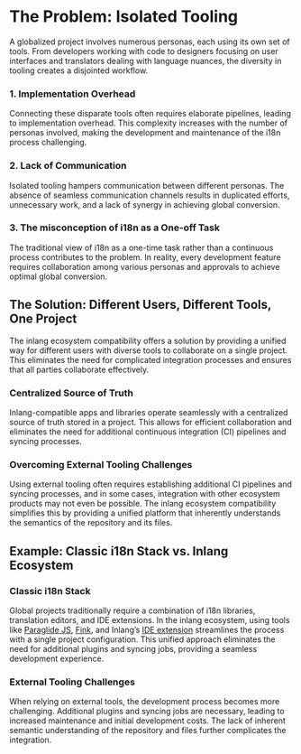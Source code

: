 # The Problem: Isolated Tooling

A globalized project involves numerous personas, each using its own set of tools. From developers working with code to designers focusing on user interfaces and translators dealing with language nuances, the diversity in tooling creates a disjointed workflow.

<doc-image src="https://cdn.jsdelivr.net/gh/opral/monorepo/inlang/guides/ecosystem-compatible/assets/compatible-problem.png" alt="problem"></doc-image>

### 1. Implementation Overhead
Connecting these disparate tools often requires elaborate pipelines, leading to implementation overhead. This complexity increases with the number of personas involved, making the development and maintenance of the i18n process challenging.

### 2. Lack of Communication
Isolated tooling hampers communication between different personas. The absence of seamless communication channels results in duplicated efforts, unnecessary work, and a lack of synergy in achieving global conversion.

### 3. The misconception of i18n as a One-off Task
The traditional view of i18n as a one-time task rather than a continuous process contributes to the problem. In reality, every development feature requires collaboration among various personas and approvals to achieve optimal global conversion.

## The Solution: Different Users, Different Tools, One Project

The inlang ecosystem compatibility offers a solution by providing a unified way for different users with diverse tools to collaborate on a single project. This eliminates the need for complicated integration processes and ensures that all parties collaborate effectively.

<doc-image src="https://cdn.jsdelivr.net/gh/opral/monorepo/inlang/guides/ecosystem-compatible/assets/compatible-solution.png" alt="problem"></doc-image>

### Centralized Source of Truth
Inlang-compatible apps and libraries operate seamlessly with a centralized source of truth stored in a project. This allows for efficient collaboration and eliminates the need for additional continuous integration (CI) pipelines and syncing processes.

### Overcoming External Tooling Challenges
Using external tooling often requires establishing additional CI pipelines and syncing processes, and in some cases, integration with other ecosystem products may not even be possible. The inlang ecosystem compatibility simplifies this by providing a unified platform that inherently understands the semantics of the repository and its files.

## Example: Classic i18n Stack vs. Inlang Ecosystem

### Classic i18n Stack
Global projects traditionally require a combination of i18n libraries, translation editors, and IDE extensions. In the inlang ecosystem, using tools like [Paraglide JS](https://inlang.com/m/gerre34r), [Fink](https://inlang.com/m/tdozzpar), and Inlang’s [IDE extension](https://inlang.com/m/r7kp499g) streamlines the process with a single project configuration. This unified approach eliminates the need for additional plugins and syncing jobs, providing a seamless development experience.

### External Tooling Challenges
When relying on external tools, the development process becomes more challenging. Additional plugins and syncing jobs are necessary, leading to increased maintenance and initial development costs. The lack of inherent semantic understanding of the repository and files further complicates the integration.